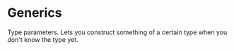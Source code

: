 # Generics

Type parameters. Lets you construct something of a certain type when you don't know the type yet.
